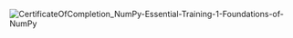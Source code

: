 ![CertificateOfCompletion_NumPy-Essential-Training-1-Foundations-of-NumPy](https://github.com/user-attachments/assets/d2d95f76-5be6-44f8-a673-ba62ad3b4291)
